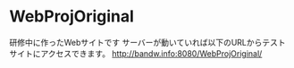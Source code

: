 # WebProjOriginal
研修中に作ったWebサイトです
サーバーが動いていれば以下のURLからテストサイトにアクセスできます。
http://bandw.info:8080/WebProjOriginal/